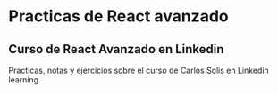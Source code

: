 # Practicas de React avanzado

## Curso de React Avanzado en Linkedin

Practicas, notas y ejercicios sobre el curso de Carlos Solis en Linkedin learning.



